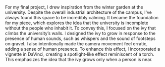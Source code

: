 
For my final project, I drew inspiration from the winter garden at the university. Despite the overall industrial architecture of the campus, I've always found this space to be incredibly calming. It became the foundation for my piece, which explores the idea that the university is incomplete without the people who inhabit it. To convey this, I focused on the ivy that climbs the university’s walls. I designed the ivy to grow in response to the presence of human sounds, such as whispers and the sound of footsteps on gravel. I also intentionally made the camera movement feel erratic, adding a sense of human presence. To enhance this effect, I incorporated a vignette in DaVinci, creating a spotlight-like effect reminiscent of a torch. This emphasizes the idea that the ivy grows only when a person is near. 